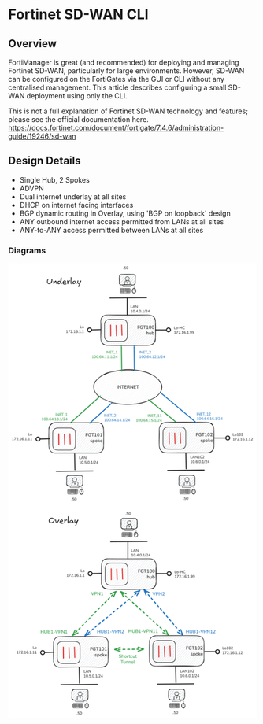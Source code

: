 # Fortinet SD-WAN CLI

## Overview

FortiManager is great (and recommended) for deploying and managing Fortinet SD-WAN, particularly for large environments. However, SD-WAN can be configured on the FortiGates via the GUI or CLI without any centralised management. This article describes configuring a small SD-WAN deployment using only the CLI.

This is not a full explanation of Fortinet SD-WAN technology and features; please see the official documentation here.
https://docs.fortinet.com/document/fortigate/7.4.6/administration-guide/19246/sd-wan

## Design Details

* Single Hub, 2 Spokes
* ADVPN
* Dual internet underlay at all sites
* DHCP on internet facing interfaces
* BGP dynamic routing in Overlay, using 'BGP on loopback' design
* ANY outbound internet access permitted from LANs at all sites
* ANY-to-ANY access permitted between LANs at all sites

### Diagrams

![](/media/sdwan-cli.png)








